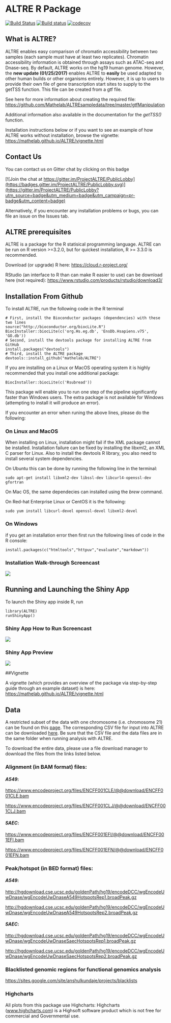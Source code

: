 # ALTRE R Package
[![Build Status](https://travis-ci.org/Mathelab/ALTRE.svg?branch=master)](https://travis-ci.org/Mathelab/ALTRE)
[![Build status](https://ci.appveyor.com/api/projects/status/i7lbh9tl449hvnmj/branch/master?svg=true)](https://ci.appveyor.com/project/Mathelab/altre/branch/master)
[![codecov](https://codecov.io/gh/Mathelab/ALTRE/branch/master/graph/badge.svg)](https://codecov.io/gh/Mathelab/ALTRE)


## What is ALTRE?

ALTRE enables easy comparison of chromatin accessibility between two samples (each sample must have at least two replicates). Chromatin accessibility information is obtained through assays such as ATAC-seq and Dnase-seq. By default, ALTRE works on the hg19 human genome. However, the __new update (01/25/2017)__ enables ALTRE to __easily__ be used adapted to other human builds or other organisms entirely. However, it is up to users to provide their own file of gene transcription start sites to supply to the getTSS function. This file can be created from a gtf file. 

See here for more information about creating the required file: 
https://github.com/Mathelab/ALTREsampledata/tree/master/gtfManipulation

Additional information also available in the documentation for the *getTSS()* function.

Installation instructions below or if you want to see an example of how ALTRE works without installation, browse the vignette: https://mathelab.github.io/ALTRE/vignette.html


## Contact Us

You can contact us on Gitter chat by clicking on this badge

[![Join the chat at https://gitter.im/ProjectALTRE/PublicLobby](https://badges.gitter.im/ProjectALTRE/PublicLobby.svg)](https://gitter.im/ProjectALTRE/PublicLobby?utm_source=badge&utm_medium=badge&utm_campaign=pr-badge&utm_content=badge)

Alternatively, if you encounter any installation problems or bugs, you can file an issue on the Issues tab.

## ALTRE prerequisites 

ALTRE is a package for the R statisical programming language. ALTRE can be run on R version >=3.2.0, but for quickest installation, R >= 3.3.0 is recommended.

Download (or upgrade) R here: https://cloud.r-project.org/

RStudio (an interface to R than can make R easier to use) can be download here (not required): https://www.rstudio.com/products/rstudio/download3/

## Installation From Github


To install ALTRE, run the following code in the R terminal

```{R}
# First, install the Bioconductor packages (dependencies) with these two lines           
source("http://bioconductor.org/biocLite.R")
BiocInstaller::biocLite(c('org.Hs.eg.db', 'EnsDb.Hsapiens.v75', 'GO.db'))
# Second, install the devtools package for installing ALTRE from GitHub
install.packages("devtools") 
# Third, install the ALTRE package 
devtools::install_github("mathelab/ALTRE")
```
If you are installing on a Linux or MacOS operating system it is highly recommended that you install one additional package:

```{R}
BiocInstaller::biocLite(c('Rsubread'))
```
This package will enable you to run one step of the pipeline significantly faster than Windows users. The extra package is not available for Windows (attempting to install it will produce an error). 

If you encounter an error when runing the above lines, please do the following:

### On Linux and MacOS


When installing on Linux, installation might fail if the XML package cannot be installed. Installation failure  can be fixed by installing the libxml2, an XML C parser for Linux. Also to install the devtools R library, you also need to install several system dependencies. 

On Ubuntu this can be done by running the following line in the terminal:

```{R}
sudo apt-get install libxml2-dev libssl-dev libcurl4-openssl-dev gfortran
```
On Mac OS, the same dependecies can installed using the *brew* command. 

On Red-hat Enterprise Linux or CentOS it is the following:

```{R}
sudo yum install libcurl-devel openssl-devel libxml2-devel
```


### On Windows


if you get an installation error then first run the following lines of code in the R console:

```{R}
install.packages(c("htmltools","httpuv","evaluate","markdown"))
```

### Installation Walk-through Screencast

![](inst/img/ALTREinstall.gif)


## Running and Launching the Shiny App

To launch the Shiny app inside R, run

```{R}
library(ALTRE)
runShinyApp()
```

### Shiny App How to Run Screencast

![](inst/img/ALTRErun.gif)


### Shiny App Preview


![](inst/img/ALTREprev.gif)

##Vignette 

A vignette (which provides an overview of the package via step-by-step guide through an example dataset) is here:
https://mathelab.github.io/ALTRE/vignette.html

## Data

A restricted subset of the data with one chromosome (i.e. chromosome 21) can be found on this [page](http://mathelab.github.io/ALTREsampledata/). The corresponding CSV file for input into ALTRE can be downloaded [here](https://raw.githubusercontent.com/mathelab/ALTREsampledata/master/DNaseEncodeExample.csv). Be sure that the CSV file and the data files are in the same folder when running analysis with ALTRE.

To download the entire data, please use a file download manager to download the files from the links listed below. 

### Alignment (in BAM format) files:

#### *A549*:
https://www.encodeproject.org/files/ENCFF001CLE/@@download/ENCFF001CLE.bam

https://www.encodeproject.org/files/ENCFF001CLJ/@@download/ENCFF001CLJ.bam
 
#### *SAEC*:
https://www.encodeproject.org/files/ENCFF001EFI/@@download/ENCFF001EFI.bam

https://www.encodeproject.org/files/ENCFF001EFN/@@download/ENCFF001EFN.bam

### Peak/hotspot (in BED format) files:

#### *A549*: 
http://hgdownload.cse.ucsc.edu/goldenPath/hg19/encodeDCC/wgEncodeUwDnase/wgEncodeUwDnaseA549HotspotsRep1.broadPeak.gz

http://hgdownload.cse.ucsc.edu/goldenPath/hg19/encodeDCC/wgEncodeUwDnase/wgEncodeUwDnaseA549HotspotsRep2.broadPeak.gz


#### *SAEC*:
http://hgdownload.cse.ucsc.edu/goldenPath/hg19/encodeDCC/wgEncodeUwDnase/wgEncodeUwDnaseSaecHotspotsRep1.broadPeak.gz

http://hgdownload.cse.ucsc.edu/goldenPath/hg19/encodeDCC/wgEncodeUwDnase/wgEncodeUwDnaseSaecHotspotsRep2.broadPeak.gz

### Blacklisted genomic regions for functional genomics analysis

https://sites.google.com/site/anshulkundaje/projects/blacklists

### Highcharts

All plots from this package use Highcharts:
Highcharts (www.highcharts.com) is a Highsoft software product which is
not free for commercial and Governmental use.


